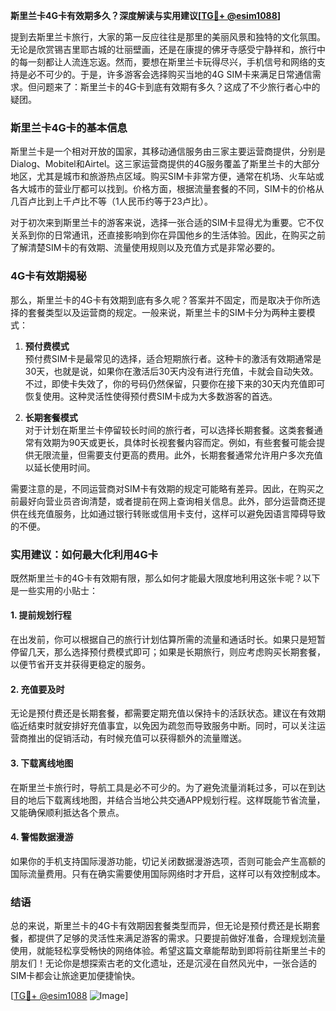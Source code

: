 **斯里兰卡4G卡有效期多久？深度解读与实用建议[[TG💪+ @esim1088](https://t.me/s/esim1088)]**

提到去斯里兰卡旅行，大家的第一反应往往是那里的美丽风景和独特的文化氛围。无论是欣赏锡吉里耶古城的壮丽壁画，还是在康提的佛牙寺感受宁静祥和，旅行中的每一刻都让人流连忘返。然而，要想在斯里兰卡玩得尽兴，手机信号和网络的支持是必不可少的。于是，许多游客会选择购买当地的4G SIM卡来满足日常通信需求。但问题来了：斯里兰卡的4G卡到底有效期有多久？这成了不少旅行者心中的疑团。

### 斯里兰卡4G卡的基本信息

斯里兰卡是一个相对开放的国家，其移动通信服务由三家主要运营商提供，分别是Dialog、Mobitel和Airtel。这三家运营商提供的4G服务覆盖了斯里兰卡的大部分地区，尤其是城市和旅游热点区域。购买SIM卡非常方便，通常在机场、火车站或各大城市的营业厅都可以找到。价格方面，根据流量套餐的不同，SIM卡的价格从几百卢比到上千卢比不等（1人民币约等于23卢比）。

对于初次来到斯里兰卡的游客来说，选择一张合适的SIM卡显得尤为重要。它不仅关系到你的日常通讯，还直接影响到你在异国他乡的生活体验。因此，在购买之前了解清楚SIM卡的有效期、流量使用规则以及充值方式是非常必要的。

### 4G卡有效期揭秘

那么，斯里兰卡的4G卡有效期到底有多久呢？答案并不固定，而是取决于你所选择的套餐类型以及运营商的规定。一般来说，斯里兰卡的SIM卡分为两种主要模式：

1. **预付费模式**  
   预付费SIM卡是最常见的选择，适合短期旅行者。这种卡的激活有效期通常是30天，也就是说，如果你在激活后30天内没有进行充值，卡就会自动失效。不过，即使卡失效了，你的号码仍然保留，只要你在接下来的30天内充值即可恢复使用。这种灵活性使得预付费SIM卡成为大多数游客的首选。

2. **长期套餐模式**  
   对于计划在斯里兰卡停留较长时间的旅行者，可以选择长期套餐。这类套餐通常有效期为90天或更长，具体时长视套餐内容而定。例如，有些套餐可能会提供无限流量，但需要支付更高的费用。此外，长期套餐通常允许用户多次充值以延长使用时间。

需要注意的是，不同运营商对SIM卡有效期的规定可能略有差异。因此，在购买之前最好向营业员咨询清楚，或者提前在网上查询相关信息。此外，部分运营商还提供在线充值服务，比如通过银行转账或信用卡支付，这样可以避免因语言障碍导致的不便。

### 实用建议：如何最大化利用4G卡

既然斯里兰卡的4G卡有效期有限，那么如何才能最大限度地利用这张卡呢？以下是一些实用的小贴士：

#### 1. 提前规划行程
在出发前，你可以根据自己的旅行计划估算所需的流量和通话时长。如果只是短暂停留几天，那么选择预付费模式即可；如果是长期旅行，则应考虑购买长期套餐，以便节省开支并获得更稳定的服务。

#### 2. 充值要及时
无论是预付费还是长期套餐，都需要定期充值以保持卡的活跃状态。建议在有效期临近结束时就安排好充值事宜，以免因为疏忽而导致服务中断。同时，可以关注运营商推出的促销活动，有时候充值可以获得额外的流量赠送。

#### 3. 下载离线地图
在斯里兰卡旅行时，导航工具是必不可少的。为了避免流量消耗过多，可以在到达目的地后下载离线地图，并结合当地公共交通APP规划行程。这样既能节省流量，又能确保顺利抵达各个景点。

#### 4. 警惕数据漫游
如果你的手机支持国际漫游功能，切记关闭数据漫游选项，否则可能会产生高额的国际流量费用。只有在确实需要使用国际网络时才开启，这样可以有效控制成本。

### 结语

总的来说，斯里兰卡的4G卡有效期因套餐类型而异，但无论是预付费还是长期套餐，都提供了足够的灵活性来满足游客的需求。只要提前做好准备，合理规划流量使用，就能轻松享受畅快的网络体验。希望这篇文章能帮助到即将前往斯里兰卡的朋友们！无论你是想探索古老的文化遗址，还是沉浸在自然风光中，一张合适的SIM卡都会让旅途更加便捷愉快。

[[TG💪+ @esim1088](https://t.me/s/esim1088) ![Image](https://i.postimg.cc/4NQfJmqS/Snipaste-2025-05-13-00-14-12.png)]